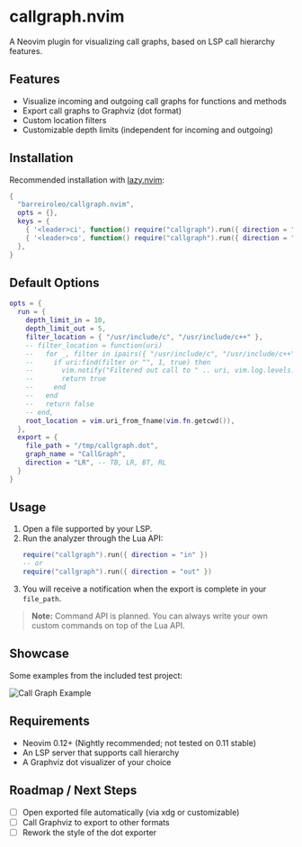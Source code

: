 # callgraph.nvim

A Neovim plugin for visualizing call graphs, based on LSP call hierarchy features.

## Features
- Visualize incoming and outgoing call graphs for functions and methods
- Export call graphs to Graphviz (dot format)
- Custom location filters
- Customizable depth limits (independent for incoming and outgoing)

## Installation

Recommended installation with [lazy.nvim](https://github.com/folke/lazy.nvim):

```lua
{
  "barreiroleo/callgraph.nvim",
  opts = {},
  keys = {
    { '<leader>ci', function() require("callgraph").run({ direction = "in" }) end,  desc = 'Callgraph: incoming calls' },
    { '<leader>co', function() require("callgraph").run({ direction = "out" }) end, desc = 'Callgraph: outgoing calls' },
  },
}
```

## Default Options

```lua
opts = {
  run = {
    depth_limit_in = 10,
    depth_limit_out = 5,
    filter_location = { "/usr/include/c", "/usr/include/c++" },
    -- filter_location = function(uri)
    --   for _, filter in ipairs({ "/usr/include/c", "/usr/include/c++" }) do
    --     if uri:find(filter or "", 1, true) then
    --       vim.notify("Filtered out call to " .. uri, vim.log.levels.TRACE)
    --       return true
    --     end
    --   end
    --   return false
    -- end,
    root_location = vim.uri_from_fname(vim.fn.getcwd()),
  },
  export = {
    file_path = "/tmp/callgraph.dot",
    graph_name = "CallGraph",
    direction = "LR", -- TB, LR, BT, RL
  }
}
```

## Usage

1. Open a file supported by your LSP.
2. Run the analyzer through the Lua API:
   ```lua
   require("callgraph").run({ direction = "in" })
   -- or
   require("callgraph").run({ direction = "out" })
   ```
3. You will receive a notification when the export is complete in your `file_path`.

> **Note:** Command API is planned. You can always write your own custom commands on top of the Lua API.

## Showcase

<!-- Replace with real screenshots or gifs -->
Some examples from the included test project:

![Call Graph Example](samples/call_graph.png)

## Requirements
- Neovim 0.12+ (Nightly recommended; not tested on 0.11 stable)
- An LSP server that supports call hierarchy
- A Graphviz dot visualizer of your choice

## Roadmap / Next Steps

- [ ] Open exported file automatically (via xdg or customizable)
- [ ] Call Graphviz to export to other formats
- [ ] Rework the style of the dot exporter